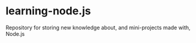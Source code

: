 # learning-node.js
Repository for storing new knowledge about, and mini-projects made with, Node.js
